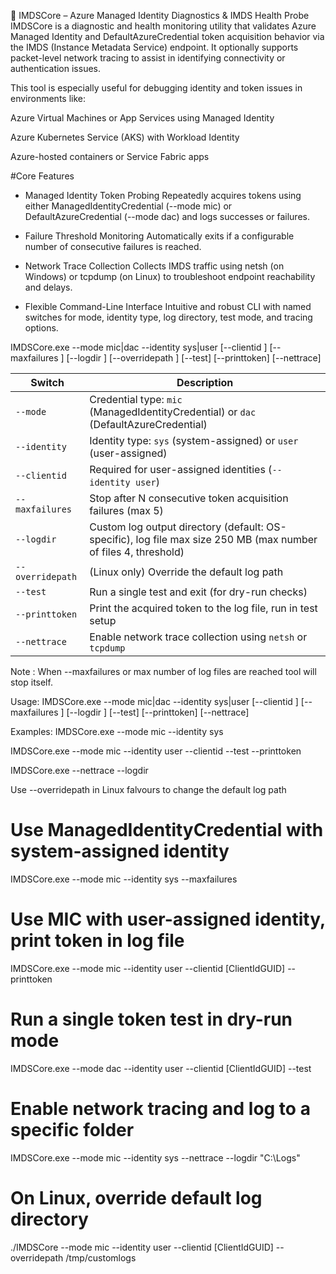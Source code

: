 🔧 IMDSCore – Azure Managed Identity Diagnostics & IMDS Health Probe
IMDSCore is a diagnostic and health monitoring utility that validates Azure Managed Identity and DefaultAzureCredential token acquisition behavior via the IMDS (Instance Metadata Service) endpoint. It optionally supports packet-level network tracing to assist in identifying connectivity or authentication issues.

This tool is especially useful for debugging identity and token issues in environments like:

Azure Virtual Machines or App Services using Managed Identity

Azure Kubernetes Service (AKS) with Workload Identity

Azure-hosted containers or Service Fabric apps

#Core Features

- Managed Identity Token Probing
Repeatedly acquires tokens using either ManagedIdentityCredential (--mode mic) or DefaultAzureCredential (--mode dac) and logs successes or failures.

- Failure Threshold Monitoring
Automatically exits if a configurable number of consecutive failures is reached.

- Network Trace Collection
Collects IMDS traffic using netsh (on Windows) or tcpdump (on Linux) to troubleshoot endpoint reachability and delays.

- Flexible Command-Line Interface
Intuitive and robust CLI with named switches for mode, identity type, log directory, test mode, and tracing options.


IMDSCore.exe --mode mic|dac --identity sys|user 
             [--clientid <id>] 
             [--maxfailures <n>] 
             [--logdir <path>] 
             [--overridepath <path>] 
             [--test] 
             [--printtoken] 
             [--nettrace]


| Switch           | Description                                                                          |
| ---------------- | ------------------------------------------------------------------------------------ |
| `--mode`         | Credential type: `mic` (ManagedIdentityCredential) or `dac` (DefaultAzureCredential) |
| `--identity`     | Identity type: `sys` (system-assigned) or `user` (user-assigned)                     |
| `--clientid`     | Required for user-assigned identities (`--identity user`)                            |
| `--maxfailures`  | Stop after N consecutive token acquisition failures  (max 5)                         |
| `--logdir`       | Custom log output directory (default: OS-specific), log file max size 250 MB (max number of files 4, threshold)                                  
| `--overridepath` | (Linux only) Override the default log path                                           |
| `--test`         | Run a single test and exit (for dry-run checks)                                      |
| `--printtoken`   | Print the acquired token to the log file, run in test setup                          |
| `--nettrace`     | Enable network trace collection using `netsh` or `tcpdump`                           |

Note : When --maxfailures or max number of log files are reached tool will stop itself.



Usage:
   IMDSCore.exe --mode mic|dac --identity sys|user [--clientid <id>] [--maxfailures <n>] [--logdir <path>] [--test] [--printtoken] [--nettrace]



Examples:
  IMDSCore.exe --mode mic --identity sys
  
  IMDSCore.exe --mode mic --identity user --clientid <ClientId> --test --printtoken
  
  IMDSCore.exe --nettrace --logdir
  
  Use --overridepath in Linux falvours to change the default log path


# Use ManagedIdentityCredential with system-assigned identity
IMDSCore.exe --mode mic --identity sys --maxfailures <n>

# Use MIC with user-assigned identity, print token in log file
IMDSCore.exe --mode mic --identity user --clientid [ClientIdGUID] --printtoken

# Run a single token test in dry-run mode
IMDSCore.exe --mode dac --identity user --clientid [ClientIdGUID] --test

# Enable network tracing and log to a specific folder
IMDSCore.exe --mode mic --identity sys --nettrace --logdir "C:\Logs"

# On Linux, override default log directory
./IMDSCore --mode mic --identity user --clientid [ClientIdGUID] --overridepath /tmp/customlogs


